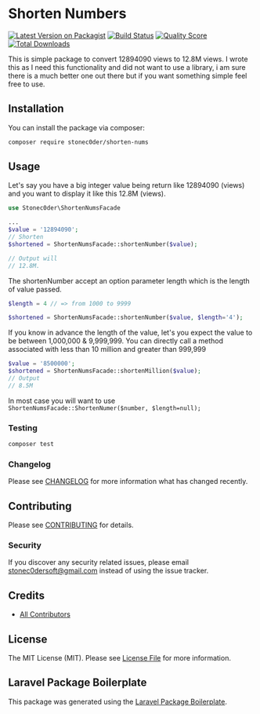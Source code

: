 # Shorten Numbers

[![Latest Version on Packagist](https://img.shields.io/packagist/v/stonec0der/shorten-nums.svg?style=flat-square)](https://packagist.org/packages/stonec0der/shorten-nums)
[![Build Status](https://img.shields.io/travis/stonec0der/shorten-nums/master.svg?style=flat-square)](https://travis-ci.org/stonec0der/shorten-nums)
[![Quality Score](https://img.shields.io/scrutinizer/g/stonec0der/shorten-nums.svg?style=flat-square)](https://scrutinizer-ci.com/g/stonec0der/shorten-nums)
[![Total Downloads](https://img.shields.io/packagist/dt/stonec0der/shorten-nums.svg?style=flat-square)](https://packagist.org/packages/stonec0der/shorten-nums)

This is simple package to convert 12894090 views to 12.8M views. I wrote this as I need this functionality and did not want to use a library, i am sure there is a much better one out there but if you want something simple feel free to use.

## Installation

You can install the package via composer:

```bash
composer require stonec0der/shorten-nums
```

## Usage

Let's say you have a big integer value being return like 12894090 (views) and you want to display it like this 12.8M (views).
```php
use Stonec0der\ShortenNumsFacade

...
$value = '12894090';
// Shorten
$shortened = ShortenNumsFacade::shortenNumber($value);

// Output will
// 12.8M.
```
The shortenNumber accept an option parameter length which is the length of value passed.
```php
$length = 4 // => from 1000 to 9999

$shortened = ShortenNumsFacade::shortenNumber($value, $length='4');
```
If you know in advance the length of the value, let's you expect the value to be between 1,000,000 & 9,999,999.
You can directly call a method associated with less than 10 million and greater than 999,999
```php
$value = '8500000';
$shortened = ShortenNumsFacade::shortenMillion($value);
// Output
// 8.5M
```
In most case you will want to use ```ShortenNumsFacade::ShortenNumer($number, $length=null);```
### Testing

``` bash
composer test
```

### Changelog

Please see [CHANGELOG](CHANGELOG.md) for more information what has changed recently.

## Contributing

Please see [CONTRIBUTING](CONTRIBUTING.md) for details.

### Security

If you discover any security related issues, please email stonec0dersoft@gmail.com instead of using the issue tracker.

## Credits

- [All Contributors](../../contributors)

## License

The MIT License (MIT). Please see [License File](LICENSE.md) for more information.

## Laravel Package Boilerplate

This package was generated using the [Laravel Package Boilerplate](https://laravelpackageboilerplate.com).
